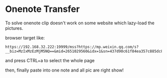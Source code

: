 # Onenote Transfer

To solve onenote clip doesn't work on some website which lazy-load the pictures.

browser target like:
```
https://192.168.32.222:19999/mss?https://mp.weixin.qq.com/s?__biz=MzIxMzEzMjM5NQ==&mid=2651029560&idx=1&sn=437d90c61f84ea357c885dc8f94cea2b&chksm=8c4c553cbb3bdc2a0cdd2840e3d7ccfbecb62c83df3908f375bf587b0a0ed5504c73e55debe9&scene=38#wechat_redirect
```

and press CTRL+a to select the whole page

then, finally paste into one note and all pic are right show!

